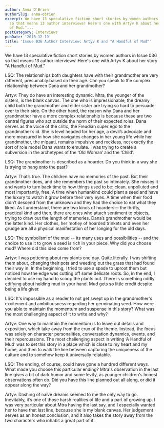 ```yaml
---
author: Anna O'Brien
authorSlug: anna-obrien
excerpt: We have 13 speculative fiction short stories by women authors in Issue 036
  so that means 13 author interviews! Here's one with Artyv K about her story "A Handful
  of Mud."...
postCategory: Interviews
pubDate: '2018-12-19'
title: 'Issue 036 Author Interview: Artyv K and "A Handful of Mud"'
---
```

We have 13 speculative fiction short stories by women authors in Issue 036 so that means 13 author interviews! Here's one with Artyv K about her story "A Handful of Mud."

LSQ: The relationships both daughters have with their grandmother are very different, presumably based on their age. Can you speak to the complex relationship between Dana and her grandmother?

Artyv: They do have an interesting dynamic. Mtra, the younger of the sisters, is the blank canvas. The one who is impressionable, the dreamy child both the grandmother and elder sister are trying so hard to persuade over to their side. On the other hand, the reason why Dana and her grandmother have a more complex relationship is because these are two central figures who act outside the norm of their expected roles. Dana serves as the voice of the critic, the Freudian super ego to the grandmother’s id. She is level headed for her age, a devil’s advocate and more measured in how she navigates changes in her young life while her grandmother, the mipaati, remains impulsive and reckless, not exactly the sort of role model Dana wants to emulate. I was trying to create a subversion in the archetypes of the ‘Old Woman’ and the ‘Child’.

LSQ: The grandmother is described as a hoarder. Do you think in a way she is trying to hang onto the past?

Artyv: That’s true. The children have no memories of the past. But their grandmother does, and she remembers the past so intimately. She misses it and wants to turn back time to how things used to be: clean, unpolluted and most importantly, free. A time when humankind could plant a seed and have the luxury to watch it grow before their very eyes. A time when their food didn’t descend from the unknown and they had the choice to eat what they liked. As I understand, there are two kinds of hoarders— the thrifty, practical kind and then, there are ones who attach sentiment to objects, trying to draw out the length of memories. Dana’s grandmother would be the latter kind. Her clothes, her motley of hoarded trinkets and even her grudge are all a physical manifestation of her longing for the old days.

LSQ: The symbolism of the mud -- its many uses and possibilities -- and the choice to use it to grow a seed is rich in your piece. Why did you choose mud? Where did this idea come from?

Artyv: I was pottering about my plants one day. Quite literally. I was shifting them about, changing their pots and weeding out the grass that had found their way in. In the beginning, I tried to use a spade to uproot them but noticed how the edge was cutting off some delicate roots. So, in the end, I decided to use my hand to scoop the plants out. There is something oddly edifying about holding mud in your hand. Mud gets so little credit despite being a life giver.

LSQ: It's impossible as a reader to not get swept up in the grandmother's excitement and ambitiousness regarding her germinating seed. How were you able to maintain the momentum and suspense in this story? What was the most challenging aspect of it to write and why?

Artyv: One way to maintain the momentum is to leave out details and exposition, which take away from the crux of the theme. Instead, the focus was solely on character personalities, conversation dynamics, events, and their repercussions. The most challenging aspect in writing ‘A Handful of Mud’ was to set this story in a place which is close to my heart and my home, and then to walk the line between capturing the uniqueness of the culture and to somehow keep it universally relatable.

LSQ: The ending, of course, could have gone a hundred different ways. What made you choose this particular ending? Mtra's observation in the last line gives a bit of dark humor and some levity, as younger children's honest observations often do. Did you have this line planned out all along, or did it appear along the way?

Artyv: Dashing of naïve dreams seemed to me the only way to go. Inevitably, it’s one of those harsh realities of life and a part of growing up. I was very particular about Mtra having the last say, and I especially wanted her to have that last line, because she is my blank canvas. Her judgement serves as an honest conclusion, and it also takes the story away from the two characters who inhabit a great part of it.

&nbsp;